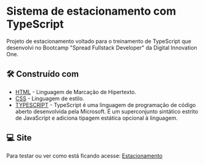 # Sistema de estacionamento com TypeScript
Projeto de estacionamento voltado para o treinamento de TypeScript que desenvolvi no Bootcamp "Spread Fullstack Developer" da Digital Innovation One.<br>

## 🛠️ Construído com

* [HTML](https://developer.mozilla.org/pt-BR/docs/Web/HTML) - Linguagem de Marcação de Hipertexto.
* [CSS](https://developer.mozilla.org/pt-BR/docs/Web/CSS) - Linguagem de estilo.
* [TYPESCRIPT](https://www.typescriptlang.org/) - TypeScript é uma linguagem de programação de código aberto desenvolvida pela Microsoft. É um superconjunto sintático estrito de JavaScript e adiciona tipagem estática opcional à linguagem.

## 💻 Site
Para testar ou ver como está ficando acesse: [Estacionamento](https://ronaldo3030.github.io/projeto-estacionamento-ts/)
